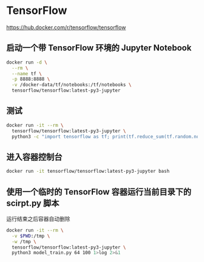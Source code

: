 # TensorFlow

https://hub.docker.com/r/tensorflow/tensorflow

## 启动一个带 TensorFlow 环境的 Jupyter Notebook

```bash
docker run -d \
  --rm \
  --name tf \
  -p 8888:8888 \
  -v /docker-data/tf/notebooks:/tf/notebooks \
  tensorflow/tensorflow:latest-py3-jupyter
```

## 测试

```bash
docker run -it --rm \
  tensorflow/tensorflow:latest-py3-jupyter \
  python3 -c "import tensorflow as tf; print(tf.reduce_sum(tf.random.normal([1000, 1000])))"
```

## 进入容器控制台

```bash
docker run -it tensorflow/tensorflow:latest-py3-jupyter bash
```

## 使用一个临时的 TensorFlow 容器运行当前目录下的 scirpt.py 脚本

运行结束之后容器自动删除

```bash
docker run -it --rm \
  -v $PWD:/tmp \
  -w /tmp \
  tensorflow/tensorflow:latest-py3-jupyter \
  python3 model_train.py 64 100 1>log 2>&1
```
